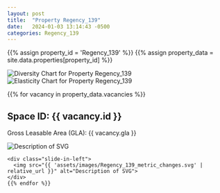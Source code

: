 ```yaml
---
layout: post
title:  "Property Regency_139"
date:   2024-01-03 13:14:43 -0500
categories: Regency_139
---
```


{{% assign property_id = 'Regency_139' %}}
{{% assign property_data = site.data.properties[property_id] %}}

<div class="slide-in-left">
  <img src="{{ 'assets/images/Regency_139_diversity.svg' | relative_url }}" alt="Diversity Chart for Property Regency_139">
</div>

<!-- Slide-in SVG image -->
<div class="slide-in-left">
  <img src="{{ 'assets/images/Regency_139_elasticity.svg' | relative_url }}" alt="Elasticity Chart for Property Regency_139">
</div>

{{% for vacancy in property_data.vacancies %}}
  <h2>Space ID: {{ vacancy.id }}</h2>
  <p>Gross Leasable Area (GLA): {{ vacancy.gla }}</p>

   <div class="slide-in-left">
      <img src="{{ 'assets/images/Regency_139_cotenant_impact.svg' | relative_url }}" alt="Description of SVG">
    </div>

    <div class="slide-in-left">
      <img src="{{ 'assets/images/Regency_139_metric_changes.svg' | relative_url }}" alt="Description of SVG">
    </div>
    {{% endfor %}}    
